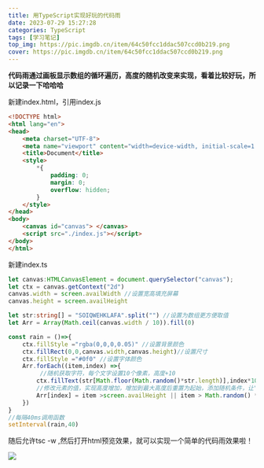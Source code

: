 ```yaml
---
title: 用TypeScript实现好玩的代码雨
date: 2023-07-29 15:27:28
categories: TypeScript
tags: [学习笔记]
top_img: https://pic.imgdb.cn/item/64c50fcc1ddac507ccd0b219.png
cover: https://pic.imgdb.cn/item/64c50fcc1ddac507ccd0b219.png
---
```


**代码雨通过画板显示数组的循环遍历，高度的随机改变来实现，看着比较好玩，所以记录一下哈哈哈**

新建index.html，引用index.js

```html
<!DOCTYPE html>
<html lang="en">
<head>
    <meta charset="UTF-8">
    <meta name="viewport" content="width=device-width, initial-scale=1.0">
    <title>Document</title>
    <style>
        *{
            padding: 0;
            margin: 0;
            overflow: hidden;
        }
    </style>
</head>
<body>
    <canvas id="canvas"> </canvas>
    <script src="./index.js"></script>
</body>
</html>
```

新建index.ts

```typescript
let canvas:HTMLCanvasElement = document.querySelector("canvas");
let ctx = canvas.getContext("2d")
canvas.width = screen.availWidth //设置宽高填充屏幕
canvas.height = screen.availHeight

let str:string[] = "SOIQWEHKLAFA".split("") //设置为数组更方便取值
let Arr = Array(Math.ceil(canvas.width / 10)).fill(0)

const rain = ()=>{
    ctx.fillStyle ="rgba(0,0,0,0.05)" //设置背景颜色
    ctx.fillRect(0,0,canvas.width,canvas.height)//设置尺寸
    ctx.fillStyle ="#0f0" //设置字体颜色
    Arr.forEach((item,index) =>{
         //随机获取字符，每个文字设置10个像素，高度+10
        ctx.fillText(str[Math.floor(Math.random()*str.length)],index*10,item +10)
        //修改元素的值，实现高度增加，增加到最大高度后重置为起始，添加随机条件，让"雨"实现随机下落
        Arr[index] = item >screen.availHeight || item > Math.random() *10500 ? 0 :item +10
    })
}
//每隔40ms调用函数
setInterval(rain,40)
```

随后允许tsc -w ,然后打开html预览效果，就可以实现一个简单的代码雨效果啦！

![](https://pic.imgdb.cn/item/64c4c11d1ddac507cc3e7de1.jpg)
